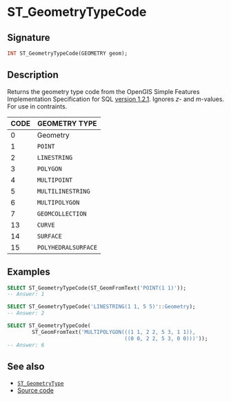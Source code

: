 # ST_GeometryTypeCode

## Signature

```sql
INT ST_GeometryTypeCode(GEOMETRY geom);
```

## Description

Returns the geometry type code from the OpenGIS Simple Features
Implementation Specification for SQL [version 1.2.1](http://www.opengeospatial.org/standards/sfs).
Ignores *z*- and *m*-values.
For use in contraints.

| CODE |    GEOMETRY TYPE    |
| ---- | ------------------- |
|    0 | Geometry          |
|    1 | `POINT`             |
|    2 | `LINESTRING`        |
|    3 | `POLYGON`           |
|    4 | `MULTIPOINT`        |
|    5 | `MULTILINESTRING`   |
|    6 | `MULTIPOLYGON`      |
|    7 | `GEOMCOLLECTION`    |
|   13 | `CURVE`             |
|   14 | `SURFACE`           |
|   15 | `POLYHEDRALSURFACE` |

## Examples

```sql
SELECT ST_GeometryTypeCode(ST_GeomFromText('POINT(1 1)'));
-- Answer: 1
```

```sql
SELECT ST_GeometryTypeCode('LINESTRING(1 1, 5 5)'::Geometry);
-- Answer: 2
```

```sql
SELECT ST_GeometryTypeCode(
        ST_GeomFromText('MULTIPOLYGON(((1 1, 2 2, 5 3, 1 1)),
                                      ((0 0, 2 2, 5 3, 0 0)))'));
-- Answer: 6
```

## See also

* [`ST_GeometryType`](../ST_GeometryType)
* <a href="https://github.com/orbisgis/h2gis/blob/master/h2gis-functions/src/main/java/org/h2gis/functions/spatial/properties/ST_GeometryTypeCode.java" target="_blank">Source code</a>
